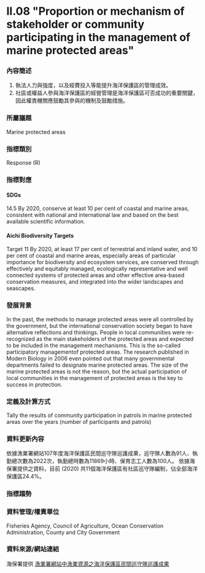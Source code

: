 # II.08 "Proportion or mechanism of stakeholder or community participating in the management of marine protected areas"

<script type="text/javascript" src="http://cdn.mathjax.org/mathjax/latest/MathJax.js?config=TeX-AMS-MML_HTMLorMML"></script>

### 內容簡述
1. 執法人力與強度，以及經費投入等能提升海洋保護區的管理成效。 
2. 社區或權益人參與海洋保護區的經營管理是海洋保護區可否成功的重要關鍵，因此權責機關應鼓勵其參與的機制及鼓勵措施。 
### 所屬議題
Marine protected areas
### 指標類別
Response (R)
### 指標對應
#### SDGs
14.5 By 2020, conserve at least 10 per cent of coastal and marine areas, consistent with national and international law and based on the best available scientific information.
#### Aichi Biodiversity Targets
Target 11 By 2020, at least 17 per cent of terrestrial and inland water, and 10 per cent of coastal and marine areas, especially areas of particular importance for biodiversity and ecosystem services, are conserved through effectively and equitably managed, ecologically representative and well connected systems of protected areas and other effective area-based conservation measures, and integrated into the wider landscapes and seascapes.
### 發展背景
In the past, the methods to manage protected areas were all controlled by the government, but the international conservation society began to have alternative reflections and thinkings. People in local communities were re-recognized as the main stakeholders of the protected areas and expected to be included in the management mechanisms. This is the so-called participatory managementof protected areas. The research published in Modern Biology in 2006 even pointed out that many governmental departments failed to designate marine protected areas. The size of the marine protected areas is not the reason, but the actual participation of local communities in the management of protected areas is the key to success in protection.
### 定義及計算方式
Tally the results of community participation in patrols in marine protected areas over the years (number of participants and patrols)
### 資料更新內容
依據漁業署網站107年度海洋保護區民間巡守隊巡護成果，巡守隊人數為91人、執勤總次數為2022次，執勤總時數為11869小時、保育志工人數為100人。 依據海保署提供之資料，目前 (2020) 共11個海洋保護區有社區巡守隊編制，佔全部海洋保護區24.4%。
### 指標趨勢
### 資料管理/權責單位
Fisheries Agency, Council of Agriculture, Ocean Conservation Administration, County and City Government
### 資料來源/網站連結
海保署提供 [漁業署網站中漁業資源之海洋保護區民間巡守隊巡護成果](https://www.fa.gov.tw/cht/TaiwanOceansProtectionAreas/content.aspx?id=1&chk=2001739d-d4cd-4ded-bf92-d570912baf08)